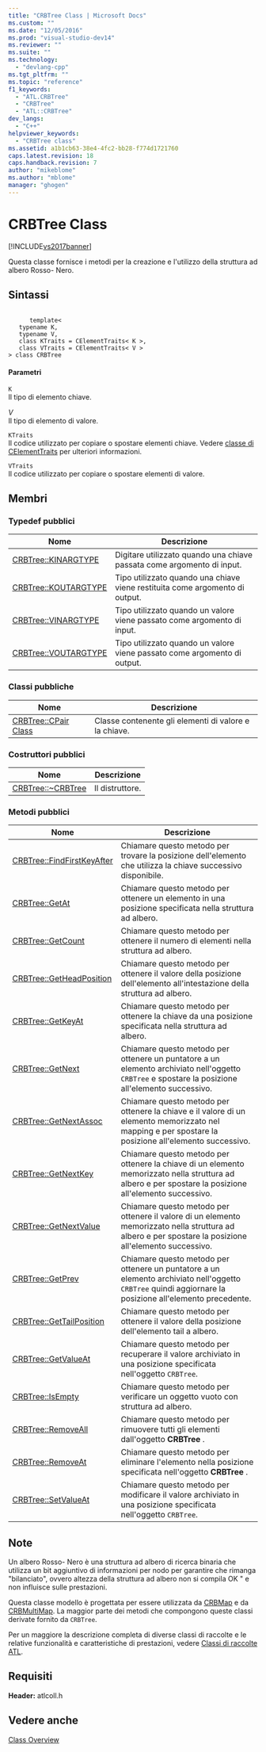 ```yaml
---
title: "CRBTree Class | Microsoft Docs"
ms.custom: ""
ms.date: "12/05/2016"
ms.prod: "visual-studio-dev14"
ms.reviewer: ""
ms.suite: ""
ms.technology: 
  - "devlang-cpp"
ms.tgt_pltfrm: ""
ms.topic: "reference"
f1_keywords: 
  - "ATL.CRBTree"
  - "CRBTree"
  - "ATL::CRBTree"
dev_langs: 
  - "C++"
helpviewer_keywords: 
  - "CRBTree class"
ms.assetid: a1b1cb63-38e4-4fc2-bb28-f774d1721760
caps.latest.revision: 18
caps.handback.revision: 7
author: "mikeblome"
ms.author: "mblome"
manager: "ghogen"
---
```

# CRBTree Class
[!INCLUDE[vs2017banner](../../assembler/inline/includes/vs2017banner.md)]

Questa classe fornisce i metodi per la creazione e l'utilizzo della struttura ad albero Rosso\- Nero.  
  
## Sintassi  
  
```  
  
      template<  
   typename K,  
   typename V,  
   class KTraits = CElementTraits< K >,  
   class VTraits = CElementTraits< V >  
> class CRBTree  
```  
  
#### Parametri  
 `K`  
 Il tipo di elemento chiave.  
  
 *V*  
 Il tipo di elemento di valore.  
  
 `KTraits`  
 Il codice utilizzato per copiare o spostare elementi chiave.  Vedere [classe di CElementTraits](../../atl/reference/celementtraits-class.md) per ulteriori informazioni.  
  
 `VTraits`  
 Il codice utilizzato per copiare o spostare elementi di valore.  
  
## Membri  
  
### Typedef pubblici  
  
|Nome|Descrizione|  
|----------|-----------------|  
|[CRBTree::KINARGTYPE](../Topic/CRBTree::KINARGTYPE.md)|Digitare utilizzato quando una chiave passata come argomento di input.|  
|[CRBTree::KOUTARGTYPE](../Topic/CRBTree::KOUTARGTYPE.md)|Tipo utilizzato quando una chiave viene restituita come argomento di output.|  
|[CRBTree::VINARGTYPE](../Topic/CRBTree::VINARGTYPE.md)|Tipo utilizzato quando un valore viene passato come argomento di input.|  
|[CRBTree::VOUTARGTYPE](../Topic/CRBTree::VOUTARGTYPE.md)|Tipo utilizzato quando un valore viene passato come argomento di output.|  
  
### Classi pubbliche  
  
|Nome|Descrizione|  
|----------|-----------------|  
|[CRBTree::CPair Class](../Topic/CRBTree::CPair%20Class.md)|Classe contenente gli elementi di valore e la chiave.|  
  
### Costruttori pubblici  
  
|Nome|Descrizione|  
|----------|-----------------|  
|[CRBTree::~CRBTree](../Topic/CRBTree::~CRBTree.md)|Il distruttore.|  
  
### Metodi pubblici  
  
|Nome|Descrizione|  
|----------|-----------------|  
|[CRBTree::FindFirstKeyAfter](../Topic/CRBTree::FindFirstKeyAfter.md)|Chiamare questo metodo per trovare la posizione dell'elemento che utilizza la chiave successivo disponibile.|  
|[CRBTree::GetAt](../Topic/CRBTree::GetAt.md)|Chiamare questo metodo per ottenere un elemento in una posizione specificata nella struttura ad albero.|  
|[CRBTree::GetCount](../Topic/CRBTree::GetCount.md)|Chiamare questo metodo per ottenere il numero di elementi nella struttura ad albero.|  
|[CRBTree::GetHeadPosition](../Topic/CRBTree::GetHeadPosition.md)|Chiamare questo metodo per ottenere il valore della posizione dell'elemento all'intestazione della struttura ad albero.|  
|[CRBTree::GetKeyAt](../Topic/CRBTree::GetKeyAt.md)|Chiamare questo metodo per ottenere la chiave da una posizione specificata nella struttura ad albero.|  
|[CRBTree::GetNext](../Topic/CRBTree::GetNext.md)|Chiamare questo metodo per ottenere un puntatore a un elemento archiviato nell'oggetto `CRBTree` e spostare la posizione all'elemento successivo.|  
|[CRBTree::GetNextAssoc](../Topic/CRBTree::GetNextAssoc.md)|Chiamare questo metodo per ottenere la chiave e il valore di un elemento memorizzato nel mapping e per spostare la posizione all'elemento successivo.|  
|[CRBTree::GetNextKey](../Topic/CRBTree::GetNextKey.md)|Chiamare questo metodo per ottenere la chiave di un elemento memorizzato nella struttura ad albero e per spostare la posizione all'elemento successivo.|  
|[CRBTree::GetNextValue](../Topic/CRBTree::GetNextValue.md)|Chiamare questo metodo per ottenere il valore di un elemento memorizzato nella struttura ad albero e per spostare la posizione all'elemento successivo.|  
|[CRBTree::GetPrev](../Topic/CRBTree::GetPrev.md)|Chiamare questo metodo per ottenere un puntatore a un elemento archiviato nell'oggetto `CRBTree` quindi aggiornare la posizione all'elemento precedente.|  
|[CRBTree::GetTailPosition](../Topic/CRBTree::GetTailPosition.md)|Chiamare questo metodo per ottenere il valore della posizione dell'elemento tail a albero.|  
|[CRBTree::GetValueAt](../Topic/CRBTree::GetValueAt.md)|Chiamare questo metodo per recuperare il valore archiviato in una posizione specificata nell'oggetto `CRBTree`.|  
|[CRBTree::IsEmpty](../Topic/CRBTree::IsEmpty.md)|Chiamare questo metodo per verificare un oggetto vuoto con struttura ad albero.|  
|[CRBTree::RemoveAll](../Topic/CRBTree::RemoveAll.md)|Chiamare questo metodo per rimuovere tutti gli elementi dall'oggetto **CRBTree** .|  
|[CRBTree::RemoveAt](../Topic/CRBTree::RemoveAt.md)|Chiamare questo metodo per eliminare l'elemento nella posizione specificata nell'oggetto **CRBTree** .|  
|[CRBTree::SetValueAt](../Topic/CRBTree::SetValueAt.md)|Chiamare questo metodo per modificare il valore archiviato in una posizione specificata nell'oggetto `CRBTree`.|  
  
## Note  
 Un albero Rosso\- Nero è una struttura ad albero di ricerca binaria che utilizza un bit aggiuntivo di informazioni per nodo per garantire che rimanga "bilanciato", ovvero altezza della struttura ad albero non si compila OK " e non influisce sulle prestazioni.  
  
 Questa classe modello è progettata per essere utilizzata da [CRBMap](../../atl/reference/crbmap-class.md) e da [CRBMultiMap](../../atl/reference/crbmultimap-class.md).  La maggior parte dei metodi che compongono queste classi derivate fornito da `CRBTree`.  
  
 Per un maggiore la descrizione completa di diverse classi di raccolte e le relative funzionalità e caratteristiche di prestazioni, vedere [Classi di raccolte ATL](../../atl/atl-collection-classes.md).  
  
## Requisiti  
 **Header:** atlcoll.h  
  
## Vedere anche  
 [Class Overview](../../atl/atl-class-overview.md)